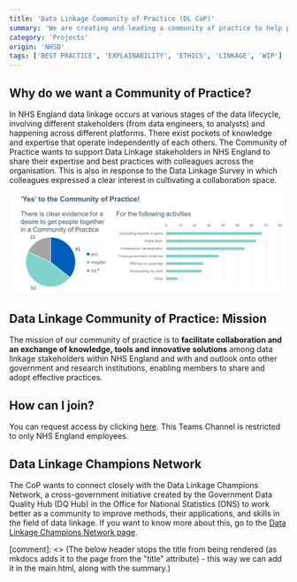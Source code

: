 ```yaml
---
title: 'Data Linkage Community of Practice (DL CoP)'
summary: 'We are creating and leading a community of practice to help people do the best linkage they can, with support from the data linkage team, but also from fellow analysts who are actively working on data linkage.'
category: 'Projects'
origin: 'NHSD'
tags: ['BEST PRACTICE', 'EXPLAINABILITY', 'ETHICS', 'LINKAGE', 'WIP']
---
```


## Why do we want a Community of Practice?
In NHS England data linkage occurs at various stages of the data lifecycle, involving different stakeholders (from data engineers, to analysts) and happening across different platforms. There exist pockets of knowledge and expertise that operate independently of each others.
The Community of Practice wants to support Data Linkage stakeholders in NHS England to share their expertise and best practices with colleagues across the organisation. 
This is also in response to the Data Linkage Survey in which colleagues expressed a clear interest in cultivating a collaboration space.

![Results from the Data Linkage Survey Community of Practice question, 41 people said they want a COP, 21 said no and 53 said maybe. On the right is a bar graph of the different activities wanted in the COP: Consulting experts or peers, Share tools, Professional Development, Cross-government initiatives, Offering my expertise, Showcasing my work, and Other.](../../../images/copdl.png)

## Data Linkage Community of Practice: Mission
The mission of our community of practice is to **facilitate collaboration and an exchange of knowledge, tools and innovative solutions** among data linkage stakeholders within NHS England and with and outlook onto other government and research institutions, enabling members to share and adopt effective practices. 

## How can I join?
You can request access by clicking [here](https://teams.microsoft.com/l/team/19%3A7AGd-QLqWT3CEPP2MGz_Zf7o4_aWQvIK2DoqjJm6L-01%40thread.tacv2/conversations?groupId=4fc6024c-60fe-4723-8aff-3d139f37b1ef&tenantId=37c354b2-85b0-47f5-b222-07b48d774ee3).
This Teams Channel is restricted to only NHS England employees.

## Data Linkage Champions Network
The CoP wants to connect closely with the Data Linkage Champions Network, a cross-government initiative created by the Government Data Quality Hub (DQ Hub) in the Office for National Statistics (ONS) to work better as a community to improve methods, their applications, and skills in the field of data linkage.
If you want to know more about this, go to the [Data Linkage Champions Network page](https://analysisfunction.civilservice.gov.uk/support/data-linkage/data-linkage-champion-network/).

[comment]: <> (The below header stops the title from being rendered (as mkdocs adds it to the page from the "title" attribute) - this way we can add it in the main.html, along with the summary.)
#
